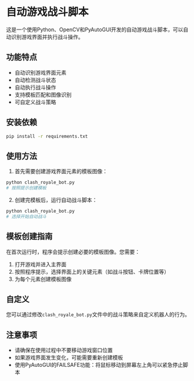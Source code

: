 # 自动游戏战斗脚本

这是一个使用Python、OpenCV和PyAutoGUI开发的自动游戏战斗脚本，可以自动识别游戏界面并执行战斗操作。

## 功能特点

- 自动识别游戏界面元素
- 自动检测战斗状态
- 自动执行战斗操作
- 支持模板匹配和图像识别
- 可自定义战斗策略

## 安装依赖

```bash
pip install -r requirements.txt
```

## 使用方法

1. 首先需要创建游戏界面元素的模板图像：

```python
python clash_royale_bot.py
# 按照提示创建模板
```

2. 创建完模板后，运行自动战斗脚本：

```python
python clash_royale_bot.py
# 选择开始自动战斗
```

## 模板创建指南

在首次运行时，程序会提示创建必要的模板图像。您需要：

1. 打开游戏并进入主界面
2. 按照程序提示，选择界面上的关键元素（如战斗按钮、卡牌位置等）
3. 为每个元素创建模板图像

## 自定义

您可以通过修改`clash_royale_bot.py`文件中的战斗策略来自定义机器人的行为。

## 注意事项

- 请确保在使用过程中不要移动游戏窗口位置
- 如果游戏界面发生变化，可能需要重新创建模板
- 使用PyAutoGUI的FAILSAFE功能：将鼠标移动到屏幕左上角可以紧急停止脚本
